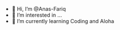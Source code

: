 - 👋 Hi, I’m @Anas-Fariq
- 👀 I’m interested in ...
- 🌱 I’m currently learning Coding and Aloha

<!---
Anas-Fariq/Anas-Fariq is a ✨ special ✨ repository because its `README.md` (this file) appears on your GitHub profile.
You can click the Preview link to take a look at your changes.
